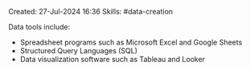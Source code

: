 Created: 27-Jul-2024 16:36
Skills: #data-creation

Data tools include:
* Spreadsheet programs such as Microsoft Excel and Google Sheets
* Structured Query Languages (SQL)
* Data visualization software such as Tableau and Looker
